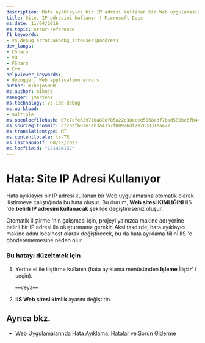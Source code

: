 ```yaml
---
description: Hata ayıklayıcı bir IP adresi kullanan bir Web uygulamasına otomatik olarak iliştirmeye çalıştığında bu hata oluşur.
title: Site, IP adresini kullanır | Microsoft Docs
ms.date: 11/04/2016
ms.topic: error-reference
f1_keywords:
- vs.debug.error.webdbg_siteusesipaddress
dev_langs:
- CSharp
- VB
- FSharp
- C++
helpviewer_keywords:
- debugger, Web application errors
author: mikejo5000
ms.author: mikejo
manager: jmartens
ms.technology: vs-ide-debug
ms.workload:
- multiple
ms.openlocfilehash: 07c7cfe629710a880f85a22c38eced5068edf7bad580be6fb44150f75e5c5aa4
ms.sourcegitcommit: c72b2f603e1eb3a4157f00926df2e263831ea472
ms.translationtype: MT
ms.contentlocale: tr-TR
ms.lasthandoff: 08/12/2021
ms.locfileid: "121420137"
---
```

# <a name="error-site-uses-ip-address"></a>Hata: Site IP Adresi Kullanıyor
Hata ayıklayıcı bir IP adresi kullanan bir Web uygulamasına otomatik olarak iliştirmeye çalıştığında bu hata oluşur. Bu durum, **Web sitesi KIMLIĞINI** IIS 'de **belirli IP adresini kullanacak** şekilde değiştirirseniz oluşur.

 Otomatik iliştirme 'nin çalışması için, projeyi yalnızca makine adı yerine belirli bir IP adresi ile oluşturmanız gerekir. Aksi takdirde, hata ayıklayıcı makine adını localhost olarak değiştirecek, bu da hata ayıklama fiilini IIS 'e gönderememesine neden olur.

### <a name="to-correct-this-error"></a>Bu hatayı düzeltmek için

1. Yerine el ile iliştirme kullanın (hata ayıklama menüsünden **Işleme İliştir**' i seçin).

     —veya—

2. **IIS Web sitesi kimlik** ayarını değiştirin.

## <a name="see-also"></a>Ayrıca bkz.
- [Web Uygulamalarında Hata Ayıklama: Hatalar ve Sorun Giderme](../debugger/debugging-web-applications-errors-and-troubleshooting.md)
